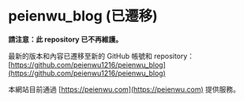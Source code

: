 # peienwu_blog (已遷移)

**請注意：此 repository 已不再維護。**

最新的版本和內容已遷移至新的 GitHub 帳號和 repository：
[https://github.com/peienwu1216/peienwu_blog](https://github.com/peienwu1216/peienwu_blog)

本網站目前通過 [https://peienwu.com](https://peienwu.com) 提供服務。
